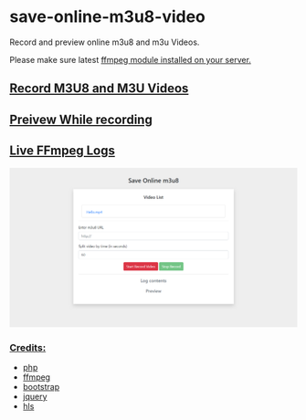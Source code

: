 # save-online-m3u8-video
Record and preview online m3u8 and m3u Videos.

Please make sure latest <a href="https://www.ffmpeg.org/" target="_blank">ffmpeg module</b> installed on your server.

<h2>Record M3U8 and M3U Videos</h2>

<h2>Preivew While recording</h2>

<h2>Live FFmpeg Logs</h2>

<img src="https://raw.githubusercontent.com/Pedroxam/save-online-m3u8-video/master/preview.png">


<h3>Credits:</h3>

<ul>
<li>php</li>
<li>ffmpeg</li>
<li>bootstrap</li>
<li>jquery</li>
<li>hls</li>
</ul>



